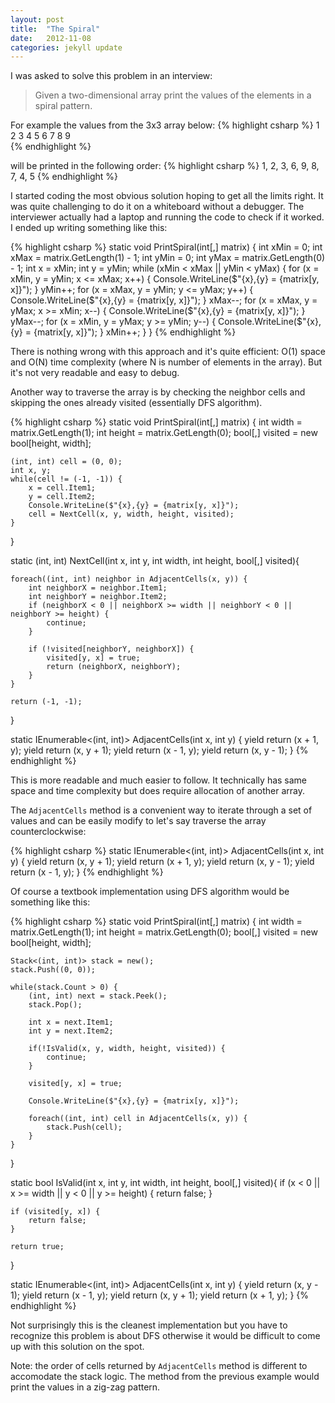 ```yaml
---
layout: post
title:  "The Spiral"
date:   2012-11-08
categories: jekyll update
---
```

I was asked to solve this problem in an interview:
> Given a two-dimensional array print the values of the elements in a spiral pattern.

For example the values from the 3x3 array below: 
{% highlight csharp %}
    1 2 3
    4 5 6
    7 8 9    
{% endhighlight %}

will be printed in the following order: 
{% highlight csharp %}
    1, 2, 3, 6, 9, 8, 7, 4, 5
{% endhighlight %}

I started coding the most obvious solution hoping to get all the limits right. It was quite challenging to do it on a whiteboard without a debugger. The interviewer actually had a laptop and running the code to check if it worked. I ended up writing something like this: 

{% highlight csharp %}
static void PrintSpiral(int[,] matrix) {
    int xMin = 0;
    int xMax = matrix.GetLength(1) - 1;
    int yMin = 0;
    int yMax = matrix.GetLength(0) - 1;
    int x = xMin;
    int y = yMin;
    while (xMin < xMax || yMin < yMax) {
        for (x = xMin, y = yMin; x <= xMax; x++) {
            Console.WriteLine($"{x},{y} = {matrix[y, x]}");
        }
        yMin++;
        for (x = xMax, y = yMin; y <= yMax; y++) {
            Console.WriteLine($"{x},{y} = {matrix[y, x]}");
        }
        xMax--;
        for (x = xMax, y = yMax; x >= xMin; x--) {
            Console.WriteLine($"{x},{y} = {matrix[y, x]}");
        }
        yMax--;
        for (x = xMin, y = yMax; y >= yMin; y--) {
            Console.WriteLine($"{x},{y} = {matrix[y, x]}");
        }
        xMin++;
    }
}
{% endhighlight %}

There is nothing wrong with this approach and it's quite efficient: O(1) space and O(N) time complexity (where N is number of elements in the array). But it's not very readable and easy to debug.
<br>

Another way to traverse the array is by checking the neighbor cells and skipping the ones already visited (essentially DFS algorithm).

{% highlight csharp %}
static void PrintSpiral(int[,] matrix) {
    int width = matrix.GetLength(1);
    int height = matrix.GetLength(0);
    bool[,] visited = new bool[height, width];

    (int, int) cell = (0, 0);
    int x, y;
    while(cell != (-1, -1)) {
        x = cell.Item1;
        y = cell.Item2;
        Console.WriteLine($"{x},{y} = {matrix[y, x]}");
        cell = NextCell(x, y, width, height, visited);
    }
}

static (int, int) NextCell(int x, int y, int width, int height,  bool[,] visited){

    foreach((int, int) neighbor in AdjacentCells(x, y)) {
        int neighborX = neighbor.Item1;
        int neighborY = neighbor.Item2;
        if (neighborX < 0 || neighborX >= width || neighborY < 0 || neighborY >= height) {
            continue;
        }

        if (!visited[neighborY, neighborX]) {
            visited[y, x] = true;
            return (neighborX, neighborY);
        }
    }

    return (-1, -1);
} 

static IEnumerable<(int, int)> AdjacentCells(int x, int y) {
    yield return (x + 1, y);
    yield return (x, y + 1);
    yield return (x - 1, y);
    yield return (x, y - 1);
}
{% endhighlight %}
<br>

This is more readable and much easier to follow. It technically has same space and time complexity but does require allocation of another array.

The `AdjacentCells` method is a convenient way to iterate through a set of values and can be easily modify to let's say traverse the array counterclockwise:

{% highlight csharp %}
static IEnumerable<(int, int)> AdjacentCells(int x, int y) {
    yield return (x, y + 1);
    yield return (x + 1, y);
    yield return (x, y - 1);
    yield return (x - 1, y);
}
{% endhighlight %}
<br>

Of course a textbook implementation using DFS algorithm would be something like this:

{% highlight csharp %}
static void PrintSpiral(int[,] matrix) {
    int width = matrix.GetLength(1);
    int height = matrix.GetLength(0);
    bool[,] visited = new bool[height, width];

    Stack<(int, int)> stack = new();
    stack.Push((0, 0));

    while(stack.Count > 0) {
        (int, int) next = stack.Peek();
        stack.Pop();

        int x = next.Item1;
        int y = next.Item2;

        if(!IsValid(x, y, width, height, visited)) {
            continue;
        }
        
        visited[y, x] = true;

        Console.WriteLine($"{x},{y} = {matrix[y, x]}");

        foreach((int, int) cell in AdjacentCells(x, y)) {
            stack.Push(cell);
        }
    }
}

static bool IsValid(int x, int y, int width, int height, bool[,] visited){
    if (x < 0 || x >= width || y < 0 || y >= height) {
        return false;
    }

    if (visited[y, x]) {
        return false;
    }

    return true;
} 

static IEnumerable<(int, int)> AdjacentCells(int x, int y) {
    yield return (x, y - 1);
    yield return (x - 1, y);
    yield return (x, y + 1);
    yield return (x + 1, y);
}
{% endhighlight %}
<br>

Not surprisingly this is the cleanest implementation but you have to recognize this problem is about DFS otherwise it would be difficult to come up with this solution on the spot. 

Note: the order of cells returned by `AdjacentCells` method is different to accomodate the stack logic. The method from the previous example would print the values in a zig-zag pattern. 
